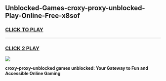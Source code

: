 
## Unblocked-Games-croxy-proxy-unblocked-Play-Online-Free-x8sof
<h3>
<a href="https://premium76.site?title=croxy-proxy-unblocked&ref=26A">CLICK TO PLAY</a></h3>
<hr>

<h3>
<a href="https://premium76.site?title=croxy-proxy-unblocked&ref=26A">CLICK 2 PLAY</a>
  
</h3>

<a href="https://premium76.site?title=croxy-proxy-unblocked&ref=26A"><img src="https://clearcache.store/games.png"></a>


**croxy-proxy-unblocked games unblocked: Your Gateway to Fun and Accessible Online Gaming**

